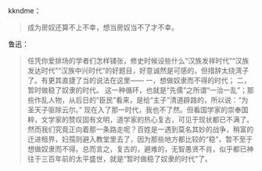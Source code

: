 kkndme：

> 成为房奴还算不上不幸，想当房奴当不了才不幸。

鲁迅：
> 任凭你爱排场的学者们怎样铺张，修史时候设些什么“汉族发祥时代”“汉族发达时代”“汉族中兴时代”的好题目，好意诚然是可感的，但措辞太绕湾子了。有更其直捷了当的说法在这里——
一，想做奴隶而不得的时代；
二，暂时做稳了奴隶的时代。
这一种循环，也就是“先儒”之所谓“一治一乱”；那些作乱人物，从后日的“臣民”看来，是给“主子”清道辟路的，所以说：“为圣天子驱除云尔。”
现在入了那一时代，我也不了然。但看国学家的崇奉国粹，文学家的赞叹固有文明，道学家的热心复古，可见于现状都已不满了。然而我们究竟正向着那一条路走呢？百姓是一遇到莫名其妙的战争，稍富的迁进租界，妇孺则避入教堂里去了，因为那些地方都比较的“稳”，暂不至于想做奴隶而不得。总而言之，复古的，避难的，无智愚贤不肖，似乎都已神往于三百年前的太平盛世，就是“暂时做稳了奴隶的时代”了。